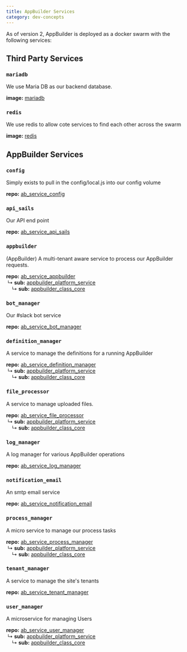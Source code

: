 ```yaml
---
title: AppBuilder Services
category: dev-concepts
---
```


As of version 2, AppBuilder is deployed as a docker swarm with the following services:

## Third Party Services

### `mariadb`

We use Maria DB as our backend database.

**image:** [mariadb](https://hub.docker.com/_/mariadb/)

### `redis`

We use redis to allow cote services to find each other across the swarm

**image:** [redis](https://hub.docker.com/_/redis/)

## AppBuilder Services

### `config`

Simply exists to pull in the config/local.js into our config volume

**repo:** [ab_service_config](https://github.com/digi-serve/ab_service_config)

### `api_sails`

Our API end point

**repo:** [ab_service_api_sails](https://github.com/digi-serve/ab_service_api_sails)

### `appbuilder`

(AppBuilder) A multi-tenant aware service to process our AppBuilder requests.

**repo:** [ab_service_appbuilder](https://github.com/digi-serve/ab_service_appbuilder)\
&nbsp;↳ **sub:** [appbuilder_platform_service](https://github.com/digi-serve/appbuilder_platform_service)\
&nbsp;&nbsp;&nbsp;&nbsp;↳ **sub:** [appbuilder_class_core](https://github.com/digi-serve/appbuilder_class_core)

### `bot_manager`

Our #slack bot service

**repo:** [ab_service_bot_manager](https://github.com/digi-serve/ab_service_bot_manager)

### `definition_manager`

A service to manage the definitions for a running AppBuilder

**repo:** [ab_service_definition_manager](https://github.com/digi-serve/ab_service_definition_manager)\
&nbsp;↳ **sub:** [appbuilder_platform_service](https://github.com/digi-serve/appbuilder_platform_service)\
&nbsp;&nbsp;&nbsp;&nbsp;↳ **sub:** [appbuilder_class_core](https://github.com/digi-serve/appbuilder_class_core)

### `file_processor`

A service to manage uploaded files.

**repo:** [ab_service_file_processor](https://github.com/digi-serve/ab_service_file_processor)\
&nbsp;↳ **sub:** [appbuilder_platform_service](https://github.com/digi-serve/appbuilder_platform_service)\
&nbsp;&nbsp;&nbsp;&nbsp;↳ **sub:** [appbuilder_class_core](https://github.com/digi-serve/appbuilder_class_core)

### `log_manager`

A log manager for various AppBuilder operations

**repo:** [ab_service_log_manager](https://github.com/digi-serve/ab_service_log_manager)

### `notification_email`

An smtp email service

**repo:** [ab_service_notification_email](https://github.com/appdevdesigns/ab_service_notification_email)

### `process_manager`

A micro service to manage our process tasks

**repo:** [ab_service_process_manager](https://github.com/digi-serve/ab_service_process_manager)\
&nbsp;↳ **sub:** [appbuilder_platform_service](https://github.com/digi-serve/appbuilder_platform_service)\
&nbsp;&nbsp;&nbsp;&nbsp;↳ **sub:** [appbuilder_class_core](https://github.com/digi-serve/appbuilder_class_core)

### `tenant_manager`

A service to manage the site's tenants

**repo:** [ab_service_tenant_manager](https://github.com/digi-serve/ab_service_tenant_manager)

### `user_manager`

A microservice for managing Users

**repo:** [ab_service_user_manager](https://github.com/digi-serve/ab_service_user_manager)\
&nbsp;↳ **sub:** [appbuilder_platform_service](https://github.com/digi-serve/appbuilder_platform_service)\
&nbsp;&nbsp;&nbsp;&nbsp;↳ **sub:** [appbuilder_class_core](https://github.com/digi-serve/appbuilder_class_core)
